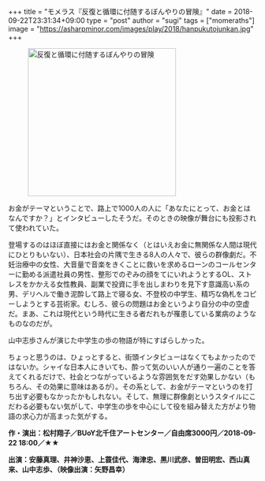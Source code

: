 +++
title = "モメラス『反復と循環に付随するぼんやりの冒険』"
date = 2018-09-22T23:31:34+09:00
type = "post"
author = "sugi"
tags = ["momeraths"]
image = "https://asharpminor.com/images/play/2018/hanpukutojunkan.jpg"
+++
<figure class="alignleft"><img src="/images/play/2018/hanpukutojunkan.jpg" alt="反復と循環に付随するぼんやりの冒険" style="width: 300px !important;"></figure>

お金がテーマということで、路上で1000人の人に「あなたにとって、お金とはなんですか？」とインタビューしたそうだ。そのときの映像が舞台にも投影されて使われていた。

登場するのはほぼ直接にはお金と関係なく（とはいえお金に無関係な人間は現代にひとりもいない）、日本社会の片隅で生きる8人の人々で、彼らの群像劇だ。不妊治療中の女性、大音量で音楽をきくことに救いを求めるローンのコールセンターに勤める派遣社員の男性、整形でのぞみの顔をてにいれようとするOL、ストレスをかかえる女性教員、副業で投資に手を出しまわりを見下す意識高い系の男、デリヘルで働き泥酔して路上で寝る女、不登校の中学生、精巧な偽札をコピーしようとする芸術家。むしろ、彼らの問題はお金というより自分の中の空虚だ。まあ、これは現代という時代に生きる者だれもが罹患している業病のようなものなのだが。

山中志歩さんが演じた中学生の歩の物語が特にすばらしかった。

ちょっと思うのは、ひょっとすると、街頭インタビューはなくてもよかったのではないか。シャイな日本人にきいても、酔って気のいい人が通り一遍のことを答えてくれるだけで、社会とつながっているような雰囲気をだす効果しかない（もちろん、その効果に意味はあるが）。その系として、お金がテーマというのを打ち出す必要もなかったかもしれない。そして、無理に群像劇というスタイルにこだわる必要もない気がして、中学生の歩を中心にして役を組み替えた方がより物語の求心力が高まった気がする。

**作・演出：松村翔子／BUoY北千住アートセンター／自由席3000円／2018-09-22 18:00／★★**

**出演：安藤真理、井神沙恵、上蓑佳代、海津忠、黒川武彦、曽田明宏、西山真来、山中志歩、（映像出演：矢野昌幸）**
